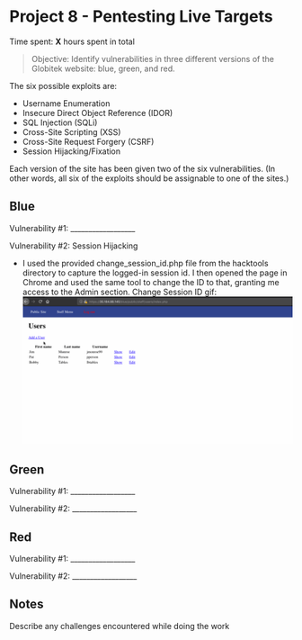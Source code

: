 # Project 8 - Pentesting Live Targets

Time spent: **X** hours spent in total

> Objective: Identify vulnerabilities in three different versions of the Globitek website: blue, green, and red.

The six possible exploits are: 
* Username Enumeration
* Insecure Direct Object Reference (IDOR)
* SQL Injection (SQLi)
* Cross-Site Scripting (XSS)
* Cross-Site Request Forgery (CSRF)
* Session Hijacking/Fixation

Each version of the site has been given two of the six vulnerabilities. (In other words, all six of the exploits should be assignable to one of the sites.)

## Blue

Vulnerability #1: __________________

Vulnerability #2: Session Hijacking
- I used the provided change_session_id.php file from the hacktools directory to capture the logged-in session id. I then opened the page in Chrome and used the same tool to change the ID to that, granting me access to the Admin section.
Change Session ID gif: ![](https://github.com/cboyd0319/cpw8/blob/master/gifs/blue2_Session_Hijacking.gif)


## Green

Vulnerability #1: __________________

Vulnerability #2: __________________


## Red

Vulnerability #1: __________________

Vulnerability #2: __________________


## Notes

Describe any challenges encountered while doing the work
